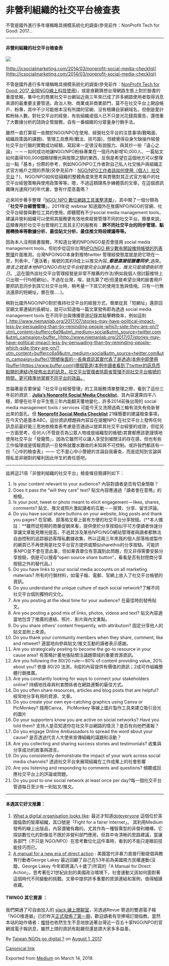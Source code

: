 非營利組織的社交平台檢查表
=============

不管是國外進行多年堪稱略具規模系統化的調查(參見前作：NonProfit Tech for Good: 2017…

* * *

#### 非營利組織的社交平台檢查表

![](https://cdn-images-1.medium.com/max/800/1*E7EJJGQXD4UD-bhdhH48Yw.jpeg)

[http://jcsocialmarketing.com/2014/03/nonprofit-social-media-checklist](http://jcsocialmarketing.com/2014/03/nonprofit-social-media-checklist)

不管是國外進行多年堪稱略具規模系統化的調查(參見前作：[NonProfit Tech for Good: 2017 全球NGO線上科技使用](https://medium.com/@NGOnewsTW/nonprofit-tech-for-good-d2017-全球ngo線上科技使用-519610e004d3))，或是直觀猜想台灣網路生態上對於臉書的重度依賴，集中化的商業社交平台網站近兩三年來已成了許多網路使用者取得消息來源的最重要主要管道。政治人物、商業或非商業部門，莫不在社交平台上開設帳戶、粉專，其中不少可能根本沒有所謂的官網、沒有租購自家網域名，但倒是愛計較粉絲人數。對社交平台的經營，有些組織或個人已不只是光花錢買廣告，還借重了大數據分析的諮詢企管服務，自有一番細緻的分眾量身行銷手法。

雖然一直打算寫一些關於NGO/NPO在使用、經營社交平台的注意事項(戰略面、組織政策面的課題)、管理工具應用(戰法、技巧面)，但總覺得自身欠缺操作經營社交平台行銷的實戰成功經驗，寫起來一定很沒有說服力。與其抄一些「違心之論」－－－如何成功地讓NGO/NPO粉絲專業在一個月內新增10,000人、一篇貼文如何贏得100,000個眼球曝光與按贊之類的東西，反倒是希望在這個地方可以整理出一點「基本」份際的參考，例如NGO/NPO工作者對自己私人社交帳戶與組織正式官方帳戶之間的界限(另參見前作：[NGO/NPO工作者該如何使用（個人）社交平台](http://to.twngo.xyz/2s4xXmJ)？)、NGO/NPO如何從組織的整體角度來思考與貫徹對其正式官方帳戶的社交平台經營策略與使用政策等等。嗯，不過這類蹲馬步練體質的文章，在這個資訊雜陳光速飛行的年代裏，會有什麼意義嗎？

近來同步著手整理「[NGO/ NPO 數位網路工具滙整清單](http://to.twngo.xyz/2uS11Sb)」，其中開了一個分類為「**社交平台經營管理**」。2011年從 webinar 知道國外在推廣NPO/NGO的官網、社交平台經營與數位工具的使用，即聽聞有不少social media management tools，建議非營利組織可以使用其服務更有效地來經營管理不同的社交平台。簡單來說，這類專用於社交平台管理的工具其主打的服務有：**跨不同社交平台的同步管理、點閱轉換率等數據分析、最佳貼文分析、最佳推文時段建議等等。**

因為本人沒用臉書服務，不知道台灣的NPO/NGO是否會擅用 social media management tools，但初步從這份台灣[NPO/NGO 極少數有開設推特帳號的列表整理](https://twitter.com/NGOnewsTW/lists/tw-ngos)片面推測，台灣NPO/NGO本身對推特twitter 管理經營態度就是把它晾在一旁，列表中_「還活著」帳號的其約9成上以推文內容_**_都是直接從臉書同步_**_過來。_換言之就是本地NPO/NGO的社交平台經營完全以臉書為主，推文只是順便剛好而已_。_這在國外談社交平台管理經營是非常不推薦的作法(例如我個人很討厭推特上只出現一行fb短網址)，不過在台灣，唉，就先算了吧(但還是希望台灣的臉書用戶要把訊息同步到其它社交平台時，稍考量一下其它的使用生態與情境。只有一行無法還原的短網址，實在很…..)。

稍對比國外NGO/NPO對於推持社交平台的經營方式，簡單從其「短網址」還原回官網文章連結的長網址，就可以知道每一篇文章發佈即為透過 social media management tools 在不同平台與傳播管道記錄其點擊轉換率，例如這則 [_http://www.niemanlab.org/2017/07/stories-may-have-political-impact-less-by-persuading-than-by-reminding-people-which-side-they-are-on/?utm\_content=buffercc6a9&utm\_medium=social&utm\_source=twitter.com&utm\_campaign=buffer_](http://www.niemanlab.org/2017/07/stories-may-have-political-impact-less-by-persuading-than-by-reminding-people-which-side-they-are-on/?utm_content=buffercc6a9&utm_medium=social&utm_source=twitter.com&utm_campaign=buffer)?問號後面的一長串資訊其實代表了是透過(本例中即使用[buffer](https://www.buffer.com))哪個管道(本例中讀者看到了twitter的訊息而點開的連結)所發佈出去的訊息，社交平台管理者除節省管理不同社交平台帳號的時間，更可精準地掌握不同平台的效益。

苦腦著是否要保留「社交平台經營管理」的工具服務清單整理之際，看到了這份三年前的資訊：[**Julia’s Nonprofit Social Media Checklist**](http://jcsocialmarketing.com/2014/03/nonprofit-social-media-checklist/)，其內容還算四平八穩，即便在社平台平生態三年內能翻天覆地變化，許多2014前後出現的 social media management tools / services 可能今天又洗牌過兩三輪有消失有些新冒出來的面孔。但 [**Nonprofit Social Media Checklist**](http://jcsocialmarketing.com/2014/03/nonprofit-social-media-checklist/)  21條簡要的建議檢查事項，在今天仍是基本ABC。這份資訊標題與內容旨在提醒NPO 在社交平台上發佈任何訊息前最好能三思地依檢查表考慮是否通過以提昇其社交平台經營的成效，但從另一方面思考，任何人(不管是否為公眾人物或是組織型的帳號)其實都應該更謹慎地使用社交平台「發聲筒」，因為它雖然可以讓人享受到被關注的存在感，但也有些工作倫理或是情報資訊一旦發佈就覆水難收的未知與不可控制。或許我們都該有一份「心中的檢查表」 — — 它不是心中小警總的言論自我審查，而是認知到言論與隱私並非絕對的權利因此伴生的責任感吧。

* * *

兹將這21項「非營利組織的社交平台」檢查條目簡譯列如下：

1.  Is your content relevant to your audience? 內容對讀者是否有切身關聯？
2.  Does it pass the “will they care” test? 貼文內容應通過「讀者會在意嗎」的檢驗。
3.  Is your post, tweet or photo meant to elicit engagement — likes, shares, comments? 貼文、推文或照片激起讀者的互動－－按贊、分享、留言評論。
4.  Do you have social share buttons on your website, blog posts and thank you pages? 在官網、部落格文章上裝有方便的社交平台分享按鈕。(**本人備註：**雖然從短期的商業促銷來看，提供便於分享按鈕似乎可方便讀者快速分享讓文章能見曝光提高，不過其涉及某些NPO/NGO網站管理者與讀者都無法自由控制的追踪器訪客隱私數據收集，所以這兩三年來我的個人部落格或製作的網頁已不再使用是社交平台官方提供或類似sharethis的分享按鈕。可能許多NPO並不會在意此事，但如果貴單位有意識到此問題，但又非得需要安裝分享按鈕，倒是可以搜尋“open source share button”，看看是否有封閉商分享按鈕之外的替代品。)
5.  Do you have links to your social media accounts on all marketing materials? 所有的行銷材料，如電子報、電郵、官網上放入了社交平台帳號的資訊。
6.  Do you understand the unique culture of each social network?了解不同社交平台個別獨特的文化。
7.  Are you posting at the ideal time for your audience? 在最佳時刻發佈貼文。
8.  Are you posting a good mix of links, photos, videos and text? 貼文內容適當地包含了推廣的連結、照片、影片與內文重點。
9.  Do you share others’ content frequently, with attribution? 固定分享他人的貼文並附上來源。
10.  Do you thank your community members when they share, comment, like and retweet? 適當地向參與貼文/推文互動的讀者表示感謝。
11.  Are you strategically posting to become the go-to resource in your cause area? 有策略計畫地張貼關注議題領域的重要資源資訊。
12.  Are you following the 80/20 rule — 80% of content providing value, 20% about you? 依循 80/20 法測，8成的內容提供有價值的資訊；2成可作組織整體行銷推廣。
13.  Are you constantly looking for ways to connect your stakeholders online? 持續地找尋與利害關係者在網路連繫的最佳方式。
14.  Do you often share resources, articles and blog posts that are helpful? 經常地分享有用的資源、文章。
15.  Do you create your own eye-catching graphics using Canva or PicMonkey? 擅用Canva、 PicMonkey 等線上圖片製作工具來建立吸引目光的圖片
16.  Do your supporters know you are active on social networks? Have you told them? 支持人是否知道你在社交平台網路的情況？是否有向他們滙報？
17.  Do you engage Online Ambassadors to spread the word about your cause? 是否透過代言人大使來宣傳組織的議題和活動？
18.  Are you collecting and sharing success stories and testimonials? 收集與分享成功的故事與證言。
19.  Do you consistently demonstrate the impact of your work across social media channels? 透過社交平台來展現組織在工作成果上的社會影響
20.  Are you listening and responding to comments and questions? 傾聽或回應社交平台上的評論或問題。
21.  Do you post to one social network at least once per day?每一個社交平台管道每日至少有一則貼文/推文。

* * *

#### 本週其它好文推薦：

1.  [What a digital organisation looks like](https://medium.com/doteveryone/what-a-digital-organisation-looks-like-82426a210ab8): 最近才知道[doteveryone](https://medium.com/doteveryone) 這個位於英國倫敦的智庫組織，其口號是「Fight for a fairer internet」。 其利用Medium 發佈的線上出版品，內容還蠻有趣的。尤其作為一種智庫型的非營利機構，它探談數位化的對像並不限於非營利部門應用，但其中肯清晰的思路建議，當讓各部門（不只是 NGO/NPO）在思考數位化這件事時，看到的不能只是眼前技能技巧而已。
2.  [A manual for a new era of direct action](https://wagingnonviolence.org/feature/manual-new-era-direct-action/) : 美國當代非暴力直接行動提倡與教育行動者George Lakey 最近回顧了自己在53年前為美國南方民權運動(沒錯，George Lakey 今年即將滿八十歲了)所寫的「A Manual for Direct Action」，思考著在21世紀此刻的美國政治環境下，社會運動又該如何面對著這個時代不同變動的挑戰。文章中提供許多重要的資源連結和案例，值得細讀收藏。

#### TWNGO 其它資源 ：

我們開通了可自由加入的 [slack 線上閒聊室](http://to.twngo.xyz/2tHrRtj)，另透過Revue 寄送的雙週電子報「NGO推進器」已於昨天[正式發佈了第一期](https://www.getrevue.co/profile/twngo/issues/moving-taiwan-ngos-go-digital-issue-1-65440)，歡迎讀者有空捧場訂閱指教。當然本站的始作俑者：[推特](https:://twitter.com/ngonewstw)也依然生生不息地放送著台灣近一百五十家NGO/NPO的官網或電子報訊息，雖然上頭的資訊有點雜但還是請大家多多益善。

By [Taiwan NGOs go digital ?](https://medium.com/@twngo) on [August 1, 2017](https://medium.com/p/77754c1bdd86).

[Canonical link](https://medium.com/@twngo/%E9%9D%9E%E7%87%9F%E5%88%A9%E7%B5%84%E7%B9%94%E7%9A%84%E7%A4%BE%E4%BA%A4%E5%B9%B3%E5%8F%B0%E6%AA%A2%E6%9F%A5%E8%A1%A8-77754c1bdd86)

Exported from [Medium](https://medium.com) on March 14, 2019.
